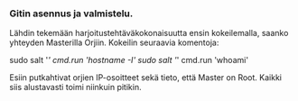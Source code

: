 ### Gitin asennus ja valmistelu. 

Lähdin tekemään harjoitustehtäväkokonaisuutta ensin kokeilemalla, saanko yhteyden Masterilla Orjiin. Kokeilin seuraavia komentoja:

sudo salt '*' cmd.run 'hostname -I'
sudo salt '*' cmd.run 'whoami'

Esiin putkahtivat orjien IP-osoitteet sekä tieto, että Master on Root. Kaikki siis alustavasti toimi niinkuin pitikin.
